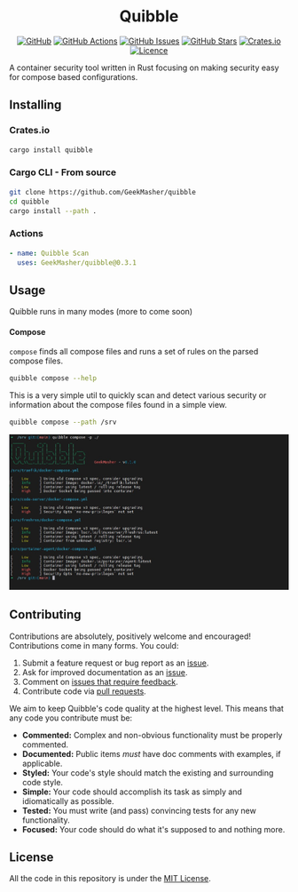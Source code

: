 <div align="center">
<h1>Quibble</h1>

[![GitHub](https://img.shields.io/badge/github-%23121011.svg?style=for-the-badge&logo=github&logoColor=white)](https://github.com/GeekMasher/quibble)
[![GitHub Actions](https://img.shields.io/github/actions/workflow/status/geekmasher/quibble/rust.yml?style=for-the-badge)](https://github.com/GeekMasher/quibble/actions/workflows/rust.yml?query=branch%3Amain)
[![GitHub Issues](https://img.shields.io/github/issues/geekmasher/quibble?style=for-the-badge)](https://github.com/GeekMasher/quibble/issues)
[![GitHub Stars](https://img.shields.io/github/stars/geekmasher/quibble?style=for-the-badge)](https://github.com/GeekMasher/quibble)
[![Crates.io](https://img.shields.io/crates/d/quibble?style=for-the-badge)](https://crates.io/crates/quibble/)
[![Licence](https://img.shields.io/github/license/Ileriayo/markdown-badges?style=for-the-badge)](./LICENSE)

</div>

A container security tool written in Rust focusing on making security easy for compose based configurations.

## Installing

### Crates.io

```bash
cargo install quibble
```

### Cargo CLI - From source

```bash
git clone https://github.com/GeekMasher/quibble
cd quibble
cargo install --path .
```

### Actions

```yml
- name: Quibble Scan
  uses: GeekMasher/quibble@0.3.1
```

## Usage

Quibble runs in many modes (more to come soon)

#### Compose

`compose` finds all compose files and runs a set of rules on the parsed compose files.

```bash
quibble compose --help
```

This is a very simple util to quickly scan and detect various security or information about the compose files found in a simple view.

```bash
quibble compose --path /srv
```

![screenshot of quibble on a directory containing many different compose files](./assets/quibble-output1.jpg)

## Contributing

Contributions are absolutely, positively welcome and encouraged!
Contributions come in many forms. You could:

1. Submit a feature request or bug report as an [issue].
2. Ask for improved documentation as an [issue].
3. Comment on [issues that require feedback].
4. Contribute code via [pull requests].

[issue]: https://github.com/GeekMasher/quibble/issues
[issues that require feedback]: https://github.com/GeekMasher/quibble/issues?q=is%3Aissue+is%3Aopen+label%3A%22feedback+wanted%22
[pull requests]: https://github.com/GeekMasher/quibble/pulls

We aim to keep Quibble's code quality at the highest level. This means that any
code you contribute must be:

- **Commented:** Complex and non-obvious functionality must be properly
  commented.
- **Documented:** Public items _must_ have doc comments with examples, if
  applicable.
- **Styled:** Your code's style should match the existing and surrounding code
  style.
- **Simple:** Your code should accomplish its task as simply and
  idiomatically as possible.
- **Tested:** You must write (and pass) convincing tests for any new
  functionality.
- **Focused:** Your code should do what it's supposed to and nothing more.

## License

All the code in this repository is under the [MIT License](./LICENSE).
